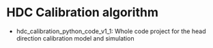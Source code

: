 # HDC Calibration algorithm

- hdc_calibration_python_code_v1_1: Whole code project for the head direction calibration model and simulation

